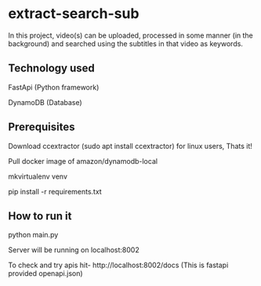 # extract-search-sub
In this project, video(s) can be uploaded, processed in some manner (in the background) and searched using the subtitles in that video as keywords.

## Technology used
FastApi (Python framework)

DynamoDB (Database)



## Prerequisites
Download ccextractor (sudo apt install ccextractor) for linux users, Thats it!

Pull docker image of amazon/dynamodb-local 

mkvirtualenv venv

pip install -r requirements.txt


## How to run it

python main.py

Server will be running on localhost:8002

To check and try apis hit- http://localhost:8002/docs (This is fastapi provided openapi.json)
